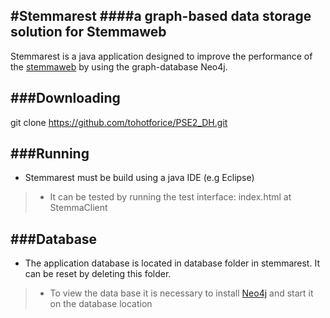 #Stemmarest
####a graph-based data storage solution for Stemmaweb
---
Stemmarest is a java application designed to improve the performance of the [stemmaweb](http://stemmaweb.net/stemmaweb/) by using the graph-database Neo4j.

###Downloading
---


git clone https://github.com/tohotforice/PSE2_DH.git

###Running
---
- Stemmarest must be build using a java IDE (e.g Eclipse)

>- It can be tested by running the test interface: index.html at StemmaClient

###Database
---
- The application database is located in database folder in stemmarest. It can be reset by deleting this folder.

>- To view the data base it is necessary to install [Neo4j](http://neo4j.com/download/) and start it on the database location



